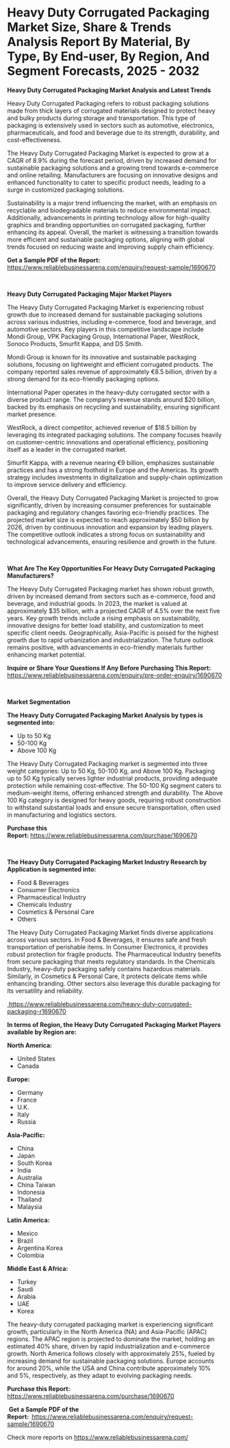 <p><h1>Heavy Duty Corrugated Packaging Market Size, Share & Trends Analysis Report By Material, By Type, By End-user, By Region, And Segment Forecasts, 2025 - 2032</h1></p><p><strong>Heavy Duty Corrugated Packaging Market Analysis and Latest Trends</strong></p>
<p><p>Heavy Duty Corrugated Packaging refers to robust packaging solutions made from thick layers of corrugated materials designed to protect heavy and bulky products during storage and transportation. This type of packaging is extensively used in sectors such as automotive, electronics, pharmaceuticals, and food and beverage due to its strength, durability, and cost-effectiveness.</p><p>The Heavy Duty Corrugated Packaging Market is expected to grow at a CAGR of 8.9% during the forecast period, driven by increased demand for sustainable packaging solutions and a growing trend towards e-commerce and online retailing. Manufacturers are focusing on innovative designs and enhanced functionality to cater to specific product needs, leading to a surge in customized packaging solutions. </p><p>Sustainability is a major trend influencing the market, with an emphasis on recyclable and biodegradable materials to reduce environmental impact. Additionally, advancements in printing technology allow for high-quality graphics and branding opportunities on corrugated packaging, further enhancing its appeal. Overall, the market is witnessing a transition towards more efficient and sustainable packaging options, aligning with global trends focused on reducing waste and improving supply chain efficiency.</p></p>
<p><strong>Get a Sample PDF of the Report:&nbsp;</strong> <a href="https://www.reliablebusinessarena.com/enquiry/request-sample/1690670?utm_campaign=2039&utm_medium=2&utm_source=Github&utm_content=ia&utm_term=01042025&utm_id=heavy-duty-corrugated-packaging">https://www.reliablebusinessarena.com/enquiry/request-sample/1690670</a></p>
<p>&nbsp;</p>
<p><strong>Heavy Duty Corrugated Packaging Major Market Players</strong></p>
<p><p>The Heavy Duty Corrugated Packaging Market is experiencing robust growth due to increased demand for sustainable packaging solutions across various industries, including e-commerce, food and beverage, and automotive sectors. Key players in this competitive landscape include Mondi Group, VPK Packaging Group, International Paper, WestRock, Sonoco Products, Smurfit Kappa, and DS Smith.</p><p>Mondi Group is known for its innovative and sustainable packaging solutions, focusing on lightweight and efficient corrugated products. The company reported sales revenue of approximately €8.5 billion, driven by a strong demand for its eco-friendly packaging options.</p><p>International Paper operates in the heavy-duty corrugated sector with a diverse product range. The company’s revenue stands around $20 billion, backed by its emphasis on recycling and sustainability, ensuring significant market presence.</p><p>WestRock, a direct competitor, achieved revenue of $18.5 billion by leveraging its integrated packaging solutions. The company focuses heavily on customer-centric innovations and operational efficiency, positioning itself as a leader in the corrugated market.</p><p>Smurfit Kappa, with a revenue nearing €9 billion, emphasizes sustainable practices and has a strong foothold in Europe and the Americas. Its growth strategy includes investments in digitalization and supply-chain optimization to improve service delivery and efficiency.</p><p>Overall, the Heavy Duty Corrugated Packaging Market is projected to grow significantly, driven by increasing consumer preferences for sustainable packaging and regulatory changes favoring eco-friendly practices. The projected market size is expected to reach approximately $50 billion by 2026, driven by continuous innovation and expansion by leading players. The competitive outlook indicates a strong focus on sustainability and technological advancements, ensuring resilience and growth in the future.</p></p>
<p>&nbsp;</p>
<p><strong>What Are The Key Opportunities For Heavy Duty Corrugated Packaging Manufacturers?</strong></p>
<p><p>The Heavy Duty Corrugated Packaging market has shown robust growth, driven by increased demand from sectors such as e-commerce, food and beverage, and industrial goods. In 2023, the market is valued at approximately $35 billion, with a projected CAGR of 4.5% over the next five years. Key growth trends include a rising emphasis on sustainability, innovative designs for better load stability, and customization to meet specific client needs. Geographically, Asia-Pacific is poised for the highest growth due to rapid urbanization and industrialization. The future outlook remains positive, with advancements in eco-friendly materials further enhancing market potential.</p></p>
<p><strong>Inquire or Share Your Questions If Any Before Purchasing This Report:</strong> <a href="https://www.reliablebusinessarena.com/enquiry/pre-order-enquiry/1690670?utm_campaign=2039&utm_medium=2&utm_source=Github&utm_content=ia&utm_term=01042025&utm_id=heavy-duty-corrugated-packaging">https://www.reliablebusinessarena.com/enquiry/pre-order-enquiry/1690670</a></p>
<p>&nbsp;</p>
<p><strong>Market Segmentation</strong></p>
<p><strong>The Heavy Duty Corrugated Packaging Market Analysis by types is segmented into:</strong></p>
<p><ul><li>Up to 50 Kg</li><li>50-100 Kg</li><li>Above 100 Kg</li></ul></p>
<p><p>The Heavy Duty Corrugated Packaging market is segmented into three weight categories: Up to 50 Kg, 50-100 Kg, and Above 100 Kg. Packaging up to 50 Kg typically serves lighter industrial products, providing adequate protection while remaining cost-effective. The 50-100 Kg segment caters to medium-weight items, offering enhanced strength and durability. The Above 100 Kg category is designed for heavy goods, requiring robust construction to withstand substantial loads and ensure secure transportation, often used in manufacturing and logistics sectors.</p></p>
<p><strong>Purchase this Report:&nbsp;</strong><a href="https://www.reliablebusinessarena.com/purchase/1690670?utm_campaign=2039&utm_medium=2&utm_source=Github&utm_content=ia&utm_term=01042025&utm_id=heavy-duty-corrugated-packaging">https://www.reliablebusinessarena.com/purchase/1690670</a></p>
<p>&nbsp;</p>
<p><strong>The Heavy Duty Corrugated Packaging Market Industry Research by Application is segmented into:</strong></p>
<p><ul><li>Food & Beverages</li><li>Consumer Electronics</li><li>Pharmaceutical Industry</li><li>Chemicals Industry</li><li>Cosmetics & Personal Care</li><li>Others</li></ul></p>
<p><p>The Heavy Duty Corrugated Packaging Market finds diverse applications across various sectors. In Food & Beverages, it ensures safe and fresh transportation of perishable items. In Consumer Electronics, it provides robust protection for fragile products. The Pharmaceutical Industry benefits from secure packaging that meets regulatory standards. In the Chemicals Industry, heavy-duty packaging safely contains hazardous materials. Similarly, in Cosmetics & Personal Care, it protects delicate items while enhancing branding. Other sectors also leverage this durable packaging for its versatility and reliability.</p></p>
<p><a href="https://www.reliablebusinessarena.com/heavy-duty-corrugated-packaging-r1690670?utm_campaign=2039&utm_medium=2&utm_source=Github&utm_content=ia&utm_term=01042025&utm_id=heavy-duty-corrugated-packaging">&nbsp;https://www.reliablebusinessarena.com/heavy-duty-corrugated-packaging-r1690670</a></p>
<p><strong>In terms of Region, the Heavy Duty Corrugated Packaging Market Players available by Region are:</strong></p>
<p>
    <p> <strong> North America: </strong>
        <ul>
            <li>United States</li>
            <li>Canada</li>
        </ul>
        </p> 
    <p> <strong> Europe: </strong>
        <ul>
            <li>Germany</li>
            <li>France</li>
            <li>U.K.</li>
            <li>Italy</li>
            <li>Russia</li>
        </ul>
        </p> 
    <p> <strong> Asia-Pacific: </strong>
        <ul>
            <li>China</li>
            <li>Japan</li>
            <li>South Korea</li>
            <li>India</li>
            <li>Australia</li>
            <li>China Taiwan</li>
            <li>Indonesia</li>
            <li>Thailand</li>
            <li>Malaysia</li>
        </ul>
        </p> 
    <p> <strong> Latin America: </strong>
        <ul>
            <li>Mexico</li>
            <li>Brazil</li>
            <li>Argentina Korea</li>
            <li>Colombia</li>
        </ul>
        </p> 
    <p> <strong> Middle East & Africa: </strong>
        <ul>
            <li>Turkey</li>
            <li>Saudi</li>
            <li>Arabia</li>
            <li>UAE</li>
            <li>Korea</li>
        </ul>
    </p>
    </p>
<p><p>The heavy-duty corrugated packaging market is experiencing significant growth, particularly in the North America (NA) and Asia-Pacific (APAC) regions. The APAC region is projected to dominate the market, holding an estimated 40% share, driven by rapid industrialization and e-commerce growth. North America follows closely with approximately 25%, fueled by increasing demand for sustainable packaging solutions. Europe accounts for around 20%, while the USA and China contribute approximately 10% and 5%, respectively, as they adapt to evolving packaging needs.</p></p>
<p><strong>Purchase this Report: </strong><a href="https://www.reliablebusinessarena.com/purchase/1690670?utm_campaign=2039&utm_medium=2&utm_source=Github&utm_content=ia&utm_term=01042025&utm_id=heavy-duty-corrugated-packaging">https://www.reliablebusinessarena.com/purchase/1690670</a></p>
<p>&nbsp;<strong>Get a Sample PDF of the Report:&nbsp;&nbsp;</strong><a href="https://www.reliablebusinessarena.com/enquiry/request-sample/1690670?utm_campaign=2039&utm_medium=2&utm_source=Github&utm_content=ia&utm_term=01042025&utm_id=heavy-duty-corrugated-packaging">https://www.reliablebusinessarena.com/enquiry/request-sample/1690670</a></p>
<p><strong></strong></p>
<p>Check more reports on <a href="https://www.reliablebusinessarena.com/?utm_campaign=2039&utm_medium=2&utm_source=Github&utm_content=ia&utm_term=01042025&utm_id=heavy-duty-corrugated-packaging">https://www.reliablebusinessarena.com/</a></p>